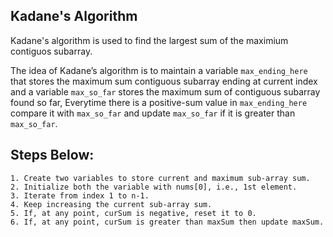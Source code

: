## Kadane's Algorithm
 Kadane's algorithm is used to find the largest sum of the maximium contiguos subarray.

 The idea of Kadane’s algorithm is to maintain a variable `max_ending_here` that stores the maximum sum contiguous subarray ending at current index and a variable `max_so_far` stores the maximum sum of contiguous subarray found so far, Everytime there is a positive-sum value in `max_ending_here` compare it with `max_so_far` and update `max_so_far` if it is greater than `max_so_far`.

 ## Steps Below:
    1. Create two variables to store current and maximum sub-array sum.
    2. Initialize both the variable with nums[0], i.e., 1st element.
    3. Iterate from index 1 to n-1.
    4. Keep increasing the current sub-array sum.
    5. If, at any point, curSum is negative, reset it to 0.
    6. If, at any point, curSum is greater than maxSum then update maxSum.

